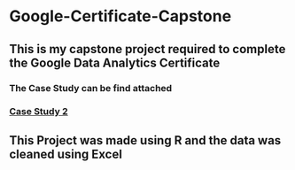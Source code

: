 # Google-Certificate-Capstone

## This is my capstone project required to complete the Google Data Analytics Certificate
### The Case Study can be find attached
### [Case Study 2](https://d3c33hcgiwev3.cloudfront.net/QWpX1RwgS1CqV9UcILtQQA_76f613fdf2844940b0b31f8f0bb1b83f_Case-Study-2-_-How-can-a-wellness-technology-company-play-it-smart.pdf?Expires=1686614400&Signature=d~erKMNdsneJ~83DYBP6Fn9Do2ykUkGxBUFswbIFWKC7LSb3GQ7Q0W59qv5Pb43dp7VvD~ySldCtG7cxRz7KID963JYDL9mnWEdXbbvsN5jPOnLp-D~SHxrYXv~7iqpJzUqbRaxDlwbrTcJWnnb4PcvWWdUlMTMVozFae00H4rY_&Key-Pair-Id=APKAJLTNE6QMUY6HBC5A)

## This Project was made using R and the data was cleaned using Excel
